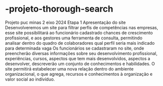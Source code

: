 # -projeto-thorough-search
Projeto puc minas 2 eixo 2024
Etapa 1 Apresentação do site Desenvolveremos um site para filtrar perfis de competências nas empresas, esse site possibilitará ao funcionário cadastrado chances de crescimento profissional, e aos gestores uma ferramenta de consulta, permitindo analisar dentro do quadro de colaboradores qual perfil seria mais indicado para determinada vaga       Os funcionários se cadastraram no site, onde preencherão diversas informações sobre seu desenvolvimento profissional, experiências, cursos, aspectos que tem mais desenvolvidos, aspectos a desenvolver, descreverão um conjunto de conhecimentos e habilidades. O site permitirá estabelecer uma nova relação dentro do ambiente organizacional, o que agrega, recursos e conhecimentos à organização e valor social ao indivíduo.

